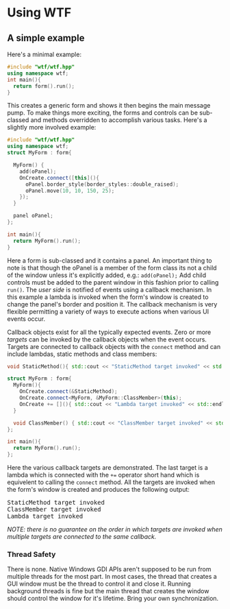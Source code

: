 # Using WTF

## A simple example

Here's a minimal example:

~~~cpp
#include "wtf/wtf.hpp"
using namespace wtf;
int main(){
  return form().run();
}
~~~



This creates a generic form and shows it then begins the main message pump. To make things more exciting, the forms and controls can be sub-classed and methods overridden to accomplish various tasks.  Here's a slightly more involved example:

~~~cpp
#include "wtf/wtf.hpp"
using namespace wtf;
struct MyForm : form{

  MyForm() {
    add(oPanel);
    OnCreate.connect([this](){ 
      oPanel.border_style(border_styles::double_raised);
      oPanel.move(10, 10, 150, 25);
    });
  }

  panel oPanel;
};

int main(){
  return MyForm().run();
}

~~~

Here a form is sub-classed and it contains a panel. An important thing to note is that though the oPanel is a member of the form class its not a child of the window unless it's explicitly added, e.g.: `add(oPanel);` Add child controls must be added to the parent window in this fashion prior to calling `run()`. The _user side_ is notified of events using a callback mechanism. In this example a lambda is invoked when the form's window is created to change the panel's border and position it.  The callback mechanism is very flexible permitting a variety of ways to execute actions when various UI events occur.

Callback objects exist for all the typically expected events. Zero or more _targets_ can be invoked by the callback objects when the event occurs. Targets are connected to callback objects with the `connect` method and can include lambdas, static methods and class members:

~~~cpp
void StaticMethod(){ std::cout << "StaticMethod target invoked" << std::endl; }

struct MyForm : form{
  MyForm(){
    OnCreate.connect(&StaticMethod);
    OnCreate.connect<MyForm, &MyForm::ClassMember>(this);
    OnCreate += [](){ std::cout << "Lambda target invoked" << std::endl; };
  }

  void ClassMember() { std::cout << "ClassMember target invoked" << std::endl; }
};

int main(){ 
  return MyForm().run(); 
};
~~~

Here the various callback targets are demonstrated. The last target is a lambda which is connected with the `+=` operator short hand which is equivelent to calling the `connect` method. All the targets are invoked when the form's window is created and produces the following output:
<pre>
StaticMethod target invoked
ClassMember target invoked
Lambda target invoked
</pre>
*NOTE: there is no guarantee on the order in which targets are invoked when multiple targets are connected to the same callback.*


### Thread Safety
There is none. Native Windows GDI APIs aren't supposed to be run from multiple threads for the most part. In most cases, the thread that creates a GUI window must be the thread to control it and close it. Running background threads is fine but the main thread that creates the window should control the window for it's lifetime.  Bring your own synchronization.
